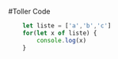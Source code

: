 #Toller Code


```javascript
	let liste = ['a','b','c']
	for(let x of liste) {
		console.log(x)
	}
```

